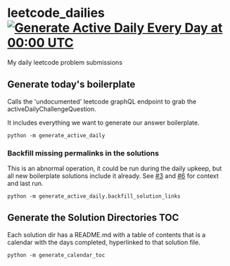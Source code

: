 # leetcode_dailies [![Generate Active Daily Every Day at 00:00 UTC](https://github.com/yyolk/leetcode_dailies/actions/workflows/generate_active_daily.yml/badge.svg)](https://github.com/yyolk/leetcode_dailies/actions/workflows/generate_active_daily.yml)
My daily leetcode problem submissions


## Generate today's boilerplate

Calls the 'undocumented' leetcode graphQL endpoint to grab the activeDailyChallengeQuestion.

It includes everything we want to generate our answer boilerplate.

```
python -m generate_active_daily
```

### Backfill missing permalinks in the solutions

This is an abnormal operation, it could be run during the daily upkeep, but all new boilerplate solutions include it already.
See [#3](https://github.com/yyolk/leetcode_dailies/pull/3) and [#6](https://github.com/yyolk/leetcode_dailies/issues/6) for context and last run.

```
python -m generate_active_daily.backfill_solution_links
```

## Generate the Solution Directories TOC

Each solution dir has a README.md with a table of contents that is a calendar with the days completed, hyperlinked to that solution file.

```
python -m generate_calendar_toc
```

